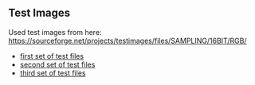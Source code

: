 ## Test Images

Used test images from here: https://sourceforge.net/projects/testimages/files/SAMPLING/16BIT/RGB/

- [first set of test files](https://sourceforge.net/projects/testimages/files/SAMPLING/16BIT/RGB/SAMPLING_16BIT_RGB_2448x2448.tar.bz2/download)
- [second set of test files](https://sourceforge.net/projects/testimages/files/SAMPLING/16BIT/RGB/SAMPLING_16BIT_RGB_1200x1200.tar.bz2/download)
- [third set of test files](https://sourceforge.net/projects/testimages/files/SAMPLING/16BIT/RGB/SAMPLING_16BIT_RGB_2400x2400.tar.bz2/download)
